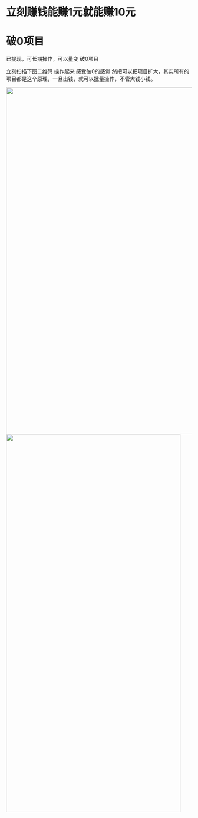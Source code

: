 # 立刻赚钱能赚1元就能赚10元

# 破0项目

已提现，可长期操作，可以量变 破0项目

立刻扫描下图二维码 操作起来 感受破0的感觉 然把可以把项目扩大，其实所有的项目都是这个原理，一旦出钱，就可以批量操作，不管大钱小钱。

<img loading="lazy" class="aligncenter size-full wp-image-538" src="http://www.zhangliguo.com/wp-content/uploads/2018/11/IMG_784820181112-155029.jpg" alt="" width="764" height="939" /><img loading="lazy" class="aligncenter size-large wp-image-539" src="http://www.zhangliguo.com/wp-content/uploads/2018/11/IMG_7847-473x1024.png" alt="" width="473" height="1024" />

